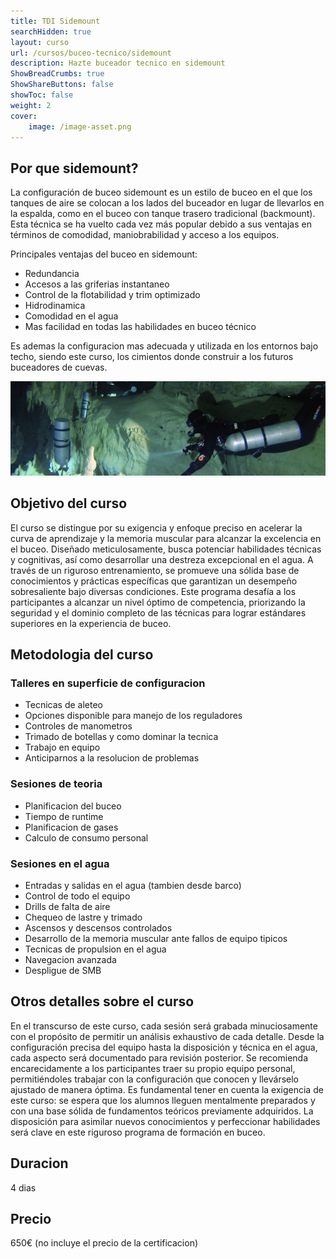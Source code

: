 ```yaml
---
title: TDI Sidemount
searchHidden: true
layout: curso
url: /cursos/buceo-tecnico/sidemount
description: Hazte buceador tecnico en sidemount
ShowBreadCrumbs: true
ShowShareButtons: false
showToc: false
weight: 2
cover:
    image: /image-asset.png
---
```


## Por que sidemount?
La configuración de buceo sidemount es un estilo de buceo en el que los tanques de aire se colocan a los lados del buceador en lugar de llevarlos en la espalda, como en el buceo con tanque trasero tradicional (backmount). Esta técnica se ha vuelto cada vez más popular debido a sus ventajas en términos de comodidad, maniobrabilidad y acceso a los equipos.

Principales ventajas del buceo en sidemount:
* Redundancia
* Accesos a las griferias instantaneo
* Control de la flotabilidad y trim optimizado
* Hidrodinamica
* Comodidad en el agua
* Mas facilidad en todas las habilidades en buceo técnico 

Es ademas la configuracion mas adecuada y utilizada en los entornos bajo techo, siendo este curso, los cimientos donde construir a los futuros buceadores de cuevas.

![sidemount](/sidemount1.webp)
## Objetivo del curso

El curso se distingue por su exigencia y enfoque preciso en acelerar la curva de aprendizaje y la memoria muscular para alcanzar la excelencia en el buceo. Diseñado meticulosamente, busca potenciar habilidades técnicas y cognitivas, así como desarrollar una destreza excepcional en el agua. A través de un riguroso entrenamiento, se promueve una sólida base de conocimientos y prácticas específicas que garantizan un desempeño sobresaliente bajo diversas condiciones. Este programa desafía a los participantes a alcanzar un nivel óptimo de competencia, priorizando la seguridad y el dominio completo de las técnicas para lograr estándares superiores en la experiencia de buceo.

## Metodologia del curso


### Talleres en superficie de configuracion
  * Tecnicas de aleteo
  * Opciones disponible para manejo de los reguladores
  * Controles de manometros
  * Trimado de botellas y como dominar la tecnica
  * Trabajo en equipo
  * Anticiparnos a la resolucion de problemas
### Sesiones de teoria
  * Planificacion del buceo
  * Tiempo de runtime
  * Planificacion de gases
  * Calculo de consumo personal
### Sesiones en el agua
  * Entradas y salidas en el agua (tambien desde barco)
  * Control de todo el equipo
  * Drills de falta de aire
  * Chequeo de lastre y trimado
  * Ascensos y descensos controlados
  * Desarrollo de la memoria muscular ante fallos de equipo tipicos
  * Tecnicas de propulsion en el agua
  * Navegacion avanzada
  * Despligue de SMB

## Otros detalles sobre el curso 
En el transcurso de este curso, cada sesión será grabada minuciosamente con el propósito de permitir un análisis exhaustivo de cada detalle. Desde la configuración precisa del equipo hasta la disposición y técnica en el agua, cada aspecto será documentado para revisión posterior. Se recomienda encarecidamente a los participantes traer su propio equipo personal, permitiéndoles trabajar con la configuración que conocen y llevárselo ajustado de manera óptima. Es fundamental tener en cuenta la exigencia de este curso: se espera que los alumnos lleguen mentalmente preparados y con una base sólida de fundamentos teóricos previamente adquiridos. La disposición para asimilar nuevos conocimientos y perfeccionar habilidades será clave en este riguroso programa de formación en buceo.

## Duracion
4 dias

## Precio
650€ (no incluye el precio de la certificacion)

